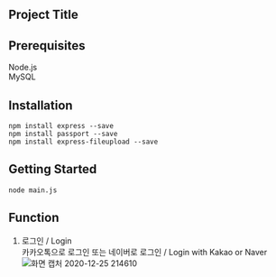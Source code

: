 ## Project Title

## Prerequisites
Node.js   
MySQL   

## Installation
`npm install express --save`   
`npm install passport --save`   
`npm install express-fileupload --save`   

## Getting Started
`node main.js`

## Function
1. 로그인 / Login   
카카오톡으로 로그인 또는 네이버로 로그인 / Login with Kakao or Naver   
![화면 캡처 2020-12-25 214610](https://user-images.githubusercontent.com/68729868/103135293-a0e40b00-46fa-11eb-9252-a344ae8e6cfa.png)
